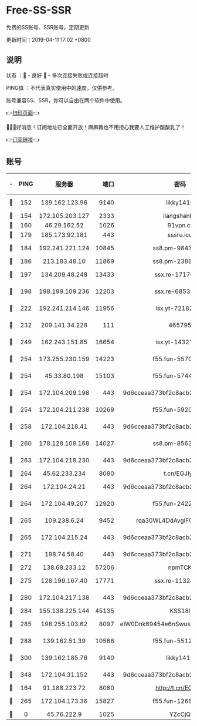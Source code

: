 # Free-SS-SSR

免费的SS账号、SSR账号，定期更新

更新时间：2019-04-11 17:02 +0800

## 说明

状态     ：🙂 - 良好 🙁 - 多次连接失败或连接超时

PING值   ：不代表真实使用中的速度，仅供参考。

账号兼容SS、SSR，你可以自由在两个软件中使用。

👉[扫码页面](https://liesauer.github.io/Free-SS-SSR/)👈

🎉🎉🎉好消息！订阅地址已全面开放！麻麻再也不用担心我要人工维护酸酸乳了！

👉[订阅链接](https://www.liesauer.net/yogurt/subscribe?ACCESS_TOKEN=DAYxR3mMaZAsaqUb)👈

## 账号

|-|PING|服务器|端口|密码|加密方式|区域|
|:----:|:----:|:-----:|-----:|:----:|:----:|:----:|
|🙂|152|139.162.123.96|9140|likky1415|aes-256-cfb|JP|
|🙂|154|172.105.203.127|2333|liangshanbo|chacha20|JP|
|🙂|160|46.29.162.52|1026|91vpn.cf|rc4-md5|RU|
|🙂|179|185.173.92.181|443|sssru.icu|rc4-md5|RU|
|🙂|184|192.241.221.124|10845|ss8.pm-98432819|aes-256-cfb|US|
|🙂|186|213.183.48.10|11869|ss8.pm-23880741|rc4-md5|RU|
|🙂|197|134.209.48.248|13433|ssx.re-17176856|aes-256-cfb|US|
|🙂|198|198.199.109.236|12203|ssx.re-68533755|aes-256-cfb|US|
|🙂|222|192.241.214.146|11956|isx.yt-72182350|aes-256-cfb|US|
|🙂|232|209.141.34.228|111|465795|aes-256-cfb|US|
|🙂|249|162.243.151.85|16654|isx.yt-14321677|aes-256-cfb|US|
|🙂|254|173.255.230.159|14223|f55.fun-55707067|aes-256-cfb|US|
|🙂|254|45.33.80.198|15103|f55.fun-57444781|aes-256-cfb|US|
|🙂|254|172.104.209.198|443|9d6cceaa373bf2c8acb22e60b6a58be6|aes-256-cfb|US|
|🙂|254|172.104.211.238|10269|f55.fun-59209585|aes-256-cfb|US|
|🙂|258|172.104.218.41|443|9d6cceaa373bf2c8acb22e60b6a58be6|aes-256-cfb|US|
|🙂|260|178.128.108.168|14027|ss8.pm-85636166|aes-256-cfb|SG|
|🙂|263|172.104.218.230|443|9d6cceaa373bf2c8acb22e60b6a58be6|aes-256-cfb|US|
|🙂|264|45.62.233.234|8080|t.cn/EGJIyrl|rc4-md5|CA|
|🙂|264|172.104.24.21|443|9d6cceaa373bf2c8acb22e60b6a58be6|aes-256-cfb|US|
|🙂|264|172.104.49.207|12920|f55.fun-24228907|aes-256-cfb|SG|
|🙂|265|109.238.6.24|9452|rqa30WL4DdAvgIFG6Fs3znzTa|aes-256-cfb|FR|
|🙂|265|172.104.215.24|443|9d6cceaa373bf2c8acb22e60b6a58be6|aes-256-cfb|US|
|🙂|271|198.74.58.40|443|9d6cceaa373bf2c8acb22e60b6a58be6|aes-256-cfb|US|
|🙂|272|138.68.233.12|57206|npmTCK|rc4-md5|US|
|🙂|275|128.199.167.40|17771|ssx.re-11324880|aes-256-cfb|SG|
|🙂|280|172.104.217.138|443|9d6cceaa373bf2c8acb22e60b6a58be6|aes-256-cfb|US|
|🙂|284|155.138.225.144|45135|KSS18l|rc4-md5|US|
|🙂|285|198.255.103.62|8097|eIW0Dnk69454e6nSwuspv9DmS201tQ0D|aes-256-cfb|US|
|🙂|288|139.162.51.39|10566|f55.fun-55124662|aes-256-cfb|SG|
|🙂|300|139.162.185.76|9140|likky1415|aes-256-cfb|DE|
|🙂|348|172.104.31.152|443|9d6cceaa373bf2c8acb22e60b6a58be6|aes-256-cfb|US|
|🙂|164|91.188.223.72|8080|http://t.cn/EGJIyrl|rc4-md5|RU|
|🙂|265|172.104.173.36|15827|f55.fun-12684352|aes-256-cfb|SG|
|🙁|0|45.76.222.9|1025|YZcCjQ|rc4-md5|JP|
